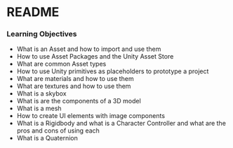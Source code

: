 #   README
### Learning Objectives
  - What is an Asset and how to import and use them
  - How to use Asset Packages and the Unity Asset Store
  - What are common Asset types
  - How to use Unity primitives as placeholders to prototype a project
  - What are materials and how to use them
  - What are textures and how to use them
  - What is a skybox
  - What is are the components of a 3D model
  - What is a mesh
  - How to create UI elements with image components
  - What is a Rigidbody and what is a Character Controller and what are the pros and cons of using each
  - What is a Quaternion

